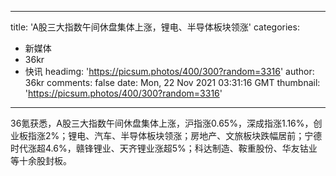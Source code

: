 
---
title: 'A股三大指数午间休盘集体上涨，锂电、半导体板块领涨'
categories: 
 - 新媒体
 - 36kr
 - 快讯
headimg: 'https://picsum.photos/400/300?random=3316'
author: 36kr
comments: false
date: Mon, 22 Nov 2021 03:31:16 GMT
thumbnail: 'https://picsum.photos/400/300?random=3316'
---

<div>   
36氪获悉，A股三大指数午间休盘集体上涨，沪指涨0.65%，深成指涨1.16%，创业板指涨2%；锂电、汽车、半导体板块领涨；房地产、文旅板块跌幅居前；宁德时代涨超4.6%，赣锋锂业、天齐锂业涨超5%；科达制造、鞍重股份、华友钴业等十余股封板。  
</div>
            